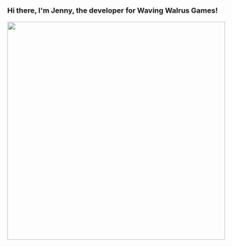 ### Hi there, I'm Jenny, the developer for Waving Walrus Games!

<img src="/JenRobertson/JenRobertson/raw/master/waving-walrus-animated.gif?raw=true?raw=true" width="500px">




